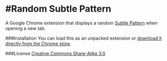 #Random Subtle Pattern
=====================

A Google Chrome extension that displays a random [Subtle Pattern](http://subtlepatterns.com) when opening a new tab.

###Installation
You can load this as an unpacked extension or [download it directly from the Chrome store](https://chrome.google.com/webstore/detail/random-subtle-patterns/mfmgendelldalclblfokfkcpfonkojff).

###License
[Creative Commons Share-Alike 3.0](http://creativecommons.org/licenses/by-sa/3.0/us/)
